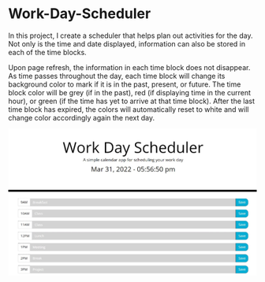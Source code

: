 # Work-Day-Scheduler

In this project, I create a scheduler that helps plan out activities for the day.
Not only is the time and date displayed, information can also be stored in each of the time blocks.

Upon page refresh, the information in each time block does not disappear. As time passes throughout the day, each time block will change its background color to mark if it is in the past, present, or future. The time block color will be grey (if in the past), red (if displaying time in the current hour), or green (if the time has yet to arrive at that time block). After the last time block has expired, the colors will automatically reset to white and will change color accordingly again the next day. 

![Here is a screenshot of my project in action](./assets/Work%20Day%20Scheduler.jpg)
